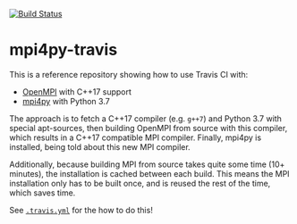 [![Build Status](https://travis-ci.org/bsamseth/mpi4py-travis.svg?branch=master)](https://travis-ci.org/bsamseth/mpi4py-travis)
# mpi4py-travis

This is a reference repository showing how to use Travis CI with:

- [OpenMPI](open-mpi.org) with C++17 support
- [mpi4py](https://mpi4py.readthedocs.io/en/stable/) with Python 3.7

The approach is to fetch a C++17 compiler (e.g. `g++7`) and Python 3.7 with special apt-sources, then building OpenMPI from source with this compiler, which results in a C++17 compatible MPI compiler. Finally, mpi4py is installed, being told about this new MPI compiler. 

Additionally, because building MPI from source takes quite some time (10+ minutes), the installation is cached between each build. This means the MPI installation only has to be built once, and is reused the rest of the time, which saves time.

See [`.travis.yml`](.travis.yml) for the how to do this!
